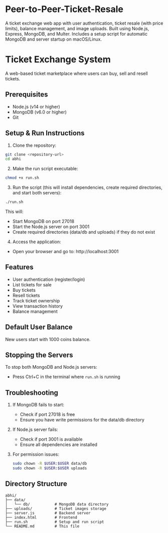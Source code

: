 # Peer-to-Peer-Ticket-Resale
A ticket exchange web app with user authentication, ticket resale (with price limits), balance management, and image uploads. Built using Node.js, Express, MongoDB, and Multer. Includes a setup script for automatic MongoDB and server startup on macOS/Linux.

# Ticket Exchange System

A web-based ticket marketplace where users can buy, sell and resell tickets.

## Prerequisites

- Node.js (v14 or higher)
- MongoDB (v6.0 or higher)
- Git

## Setup & Run Instructions

1. Clone the repository:
```bash
git clone <repository-url>
cd abhi
```

2. Make the run script executable:
```bash
chmod +x run.sh
```

3. Run the script (this will install dependencies, create required directories, and start both servers):
```bash
./run.sh
```

This will:
- Start MongoDB on port 27018
- Start the Node.js server on port 3001
- Create required directories (data/db and uploads) if they do not exist

4. Access the application:
- Open your browser and go to: http://localhost:3001

## Features

- User authentication (register/login)
- List tickets for sale
- Buy tickets
- Resell tickets
- Track ticket ownership
- View transaction history
- Balance management

## Default User Balance

New users start with 1000 coins balance.

## Stopping the Servers

To stop both MongoDB and Node.js servers:
- Press Ctrl+C in the terminal where `run.sh` is running

## Troubleshooting

1. If MongoDB fails to start:
   - Check if port 27018 is free
   - Ensure you have write permissions for the data/db directory

2. If Node.js server fails:
   - Check if port 3001 is available
   - Ensure all dependencies are installed

3. For permission issues:
   ```bash
   sudo chown -R $USER:$USER data/db
   sudo chown -R $USER:$USER uploads
   ```

## Directory Structure

```
abhi/
├── data/
│   └── db/           # MongoDB data directory
├── uploads/          # Ticket images storage
├── server.js         # Backend server
├── index.html        # Frontend
├── run.sh            # Setup and run script
└── README.md         # This file
```

